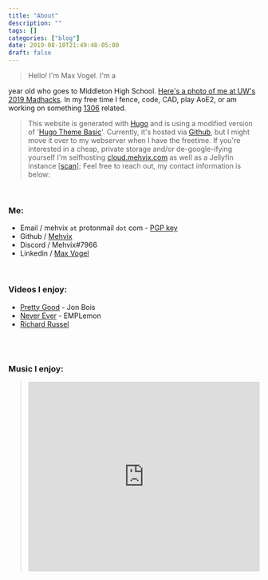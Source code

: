 ```yaml
---
title: "About"
description: ""
tags: []
categories: ["blog"]
date: 2019-08-10T21:49:48-05:00
draft: false
---
```




>Hello! I'm Max Vogel. I'm a 
<script>
var today = new Date();  //initializes to current date
var bday = new Date();
bday.setFullYear(2002);
bday.setMonth(7-1);  //January is 0
bday.setDate(27);
bday.setHours(0);
bday.setMinutes(0);
var timeDiff = Math.abs(bday.getTime() - today.getTime());
document.write(Math.floor(timeDiff / ((1000 * 60 * 60 * 24 * 365))));  // ceil time in years ([milliseconds] * [seconds] * [min] * [hours] * [days])
</script>
year old who goes to Middleton High School.  [Here's a photo of me at UW's 2019 Madhacks](/media/IMG_20191020_011042.jpg). In my free time I fence, code, CAD, play AoE2, or am working on something [1306](https://www.team1306.com) related. 


>This website is generated with [Hugo](https://gohugo.io/) and is using a modified version of '[Hugo Theme Basic](https://github.com/siegerts/hugo-theme-basic)'. Currently, it's hosted via [Github](https://www.github.com/mehvix/mehvix.com), but I might move it over to my webserver when I have the freetime. If you're interested in a cheap, private storage and/or de-google-ifying yourself I'm selfhosting [cloud.mehvix.com](https://cloud.mehvix.com) as well as a Jellyfin instance [[scan](https://scan.nextcloud.com/results/4f080b97-0709-41f8-8f75-f87e86d4ea77)]; Feel free to reach out, my contact information is below:

<br>

### Me:
* Email / mehvix `at` protonmail `dot` com - [PGP key](/media/publickey.mehvix@protonmail.com.asc)
* Github / [Mehvix](https://github.com/mehvix)
* Discord / Mehvix#7966
* Linkedin / [Max Vogel](https://www.linkedin.com/in/maxlvogel/)


<br>

### Videos I enjoy:
* [Pretty Good](https://www.youtube.com/playlist?list=PLRo3mRAtA0hxw9clCLU937g7KDH-QsLd5) - Jon Bois
* [Never Ever](https://www.youtube.com/playlist?list=PLjXwcOEO8rkTutVvJ3kzbGcJ7Gi0ut-EK) - EMPLemon
* [Richard Russel](https://youtu.be/ZQSpPrZSDQ8) 

<br><br>

### Music I enjoy:
> <iframe src="https://open.spotify.com/embed/playlist/2uEoR9SXgtMSgjIjgohVnz" width="100%" height="380em" frameborder="0" allowtransparency="true" allow="encrypted-media"></iframe>